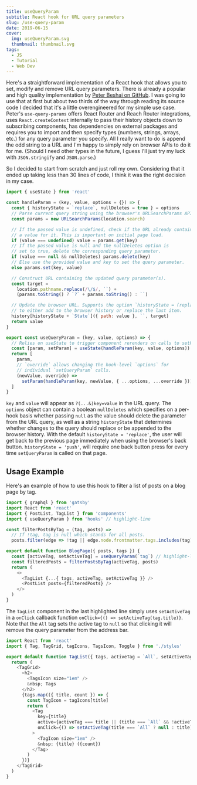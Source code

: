 ```yaml
---
title: useQueryParam
subtitle: React hook for URL query parameters
slug: /use-query-param
date: 2019-06-15
cover:
  img: useQueryParam.svg
  thumbnail: thumbnail.svg
tags:
  - JS
  - Tutorial
  - Web Dev
---
```


Here's a straightforward implementation of a React hook that allows you to set, modify and remove URL query parameters. There is already a popular and high quality implementation by [Peter Beshai on GitHub](https://github.com/pbeshai/use-query-params). I was going to use that at first but about two thirds of the way through reading its source code I decided that it's a little overengineered for my simple use case. Peter's `use-query-params` offers React Router and Reach Router integrations, uses `React.createContext` internally to pass their history objects down to subscribing components, has dependencies on external packages and requires you to import and then specify types (numbers, strings, arrays, etc.) for any query parameter you specify. All I really want to do is append the odd string to a URL and I'm happy to simply rely on browser APIs to do it for me. (Should I need other types in the future, I guess I'll just try my luck with `JSON.stringify` and `JSON.parse`.)

So I decided to start from scratch and just roll my own. Considering that it ended up taking less than 30 lines of code, I think it was the right decision in my case.

```js:title=src/hooks/useQueryParam.js
import { useState } from 'react'

const handleParam = (key, value, options = {}) => {
  const { historyState = `replace`, nullDeletes = true } = options
  // Parse current query string using the browser's URLSearchParams API.
  const params = new URLSearchParams(location.search)

  // If the passed value is undefined, check if the URL already contains
  // a value for it. This is important on initial page load.
  if (value === undefined) value = params.get(key)
  // If the passed value is null and the nullDeletes option is
  // set to true, delete the corresponding query parameter.
  if (value === null && nullDeletes) params.delete(key)
  // Else use the provided value and key to set the query parameter.
  else params.set(key, value)

  // Construct URL containing the updated query parameter(s).
  const target =
    location.pathname.replace(/\/$/, ``) +
    (params.toString() ? `?` + params.toString() : ``)

  // Update the browser URL. Supports the option `historyState = (replace|push)`
  // to either add to the browser history or replace the last item.
  history[historyState + `State`]({ path: value }, ``, target)
  return value
}

export const useQueryParam = (key, value, options) => {
  // Relies on useState to trigger component rerenders on calls to setParam.
  const [param, setParam] = useState(handleParam(key, value, options))
  return [
    param,
    // `override` allows changing the hook-level `options` for
    // individual `setQueryParam` calls.
    (newValue, override) =>
      setParam(handleParam(key, newValue, { ...options, ...override })),
  ]
}
```

`key` and `value` will appear as `?(...&)key=value` in the URL query. The `options` object can contain a boolean `nullDeletes` which specifies on a per-hook basis whether passing `null` as the value should delete the parameter from the URL query, as well as a string `historyState` that determines whether changes to the query should replace or be appended to the browser history. With the default `historyState = 'replace'`, the user will get back to the previous page immediately when using the browser's back button. `historyState = 'push'`, will require one back button press for every time `setQueryParam` is called on that page.

## Usage Example

Here's an example of how to use this hook to filter a list of posts on a blog page by tag.

```js:title=src/pages/blog.js
import { graphql } from 'gatsby'
import React from 'react'
import { PostList, TagList } from 'components'
import { useQueryParam } from 'hooks' // highlight-line

const filterPostsByTag = (tag, posts) =>
  // If !tag, tag is null which stands for all posts.
  posts.filter(edge => !tag || edge.node.frontmatter.tags.includes(tag))

export default function BlogPage({ posts, tags }) {
  const [activeTag, setActiveTag] = useQueryParam(`tag`) // highlight-line
  const filteredPosts = filterPostsByTag(activeTag, posts)
  return (
    <>
      <TagList {...{ tags, activeTag, setActiveTag }} />
      <PostList posts={filteredPosts} />
    </>
  )
}
```

The `TagList` component in the last highlighted line simply uses `setActiveTag` in a `onClick` callback function `onClick={() => setActiveTag(tag.title)}`. Note that the `All` tag sets the active tag to `null` so that clicking it will remove the query parameter from the address bar.

```js:title=src/components/TagList.js
import React from 'react'
import { Tag, TagGrid, tagIcons, TagsIcon, Toggle } from './styles'

export default function TagList({ tags, activeTag = `All`, setActiveTag }) {
  return (
    <TagGrid>
      <h2>
        <TagsIcon size="1em" />
        &nbsp; Tags
      </h2>
      {tags.map(({ title, count }) => {
        const TagIcon = tagIcons[title]
        return (
          <Tag
            key={title}
            active={activeTag === title || (title === `All` && !activeTag)} // highlight-line
            onClick={() => setActiveTag(title === `All` ? null : title)} // highlight-line
          >
            <TagIcon size="1em" />
            &nbsp; {title} ({count})
          </Tag>
        )
      })}
    </TagGrid>
  )
}
```
